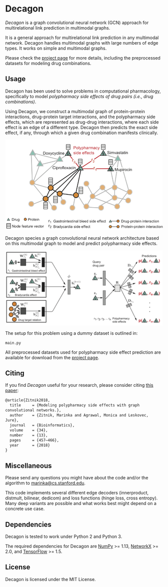 # Decagon

*Decagon* is a graph convolutional neural network (GCN) approach for multirelational link 
prediction in multimodal graphs. 

It is a general approach for multirelational link prediction in any multimodal network. 
Decagon handles multimodal graphs with large numbers of edge types. It works on simple and 
multimodal graphs. 

Please check the [project page](http://snap.stanford.edu/decagon) for more details, including the preprocessed datasets for modeling drug combinations.
  
## Usage

Decagon has been used to solve problems in computational pharmacology, specifically to model 
*polypharmacy side effects of drug pairs (i.e., drug combinations)*.

Using Decagon, we construct a multimodal graph of protein-protein interactions, drug-protein target interactions, and the polypharmacy side effects, which are represented as drug-drug interactions, where each side effect is an edge of a different type. Decagon then predicts the exact side effect, if any, through which a given drug combination manifests clinically.

![Polypharmacy graph](/images/polypharmacy-graph.png)

Decagon species a graph convolutional neural network architecture based on this multimodal graph to model and predict polypharmacy side effects.
  
![Polypharmacy side effect prediction](/images/decagon-architecture-1.png)

The setup for this problem using a dummy dataset is outlined in:

    main.py
    
All preprocessed datasets used for polypharmacy side effect prediction are available for download from the [project page](http://snap.stanford.edu/decagon).

## Citing

If you find *Decagon* useful for your research, please consider citing [this paper](https://academic.oup.com/bioinformatics/article/34/13/i457/5045770):

    @article{Zitnik2018,
      title     = {Modeling polypharmacy side effects with graph convolutional networks.},
      author    = {Zitnik, Marinka and Agrawal, Monica and Leskovec, Jure},
      journal   = {Bioinformatics},
      volume    = {34},
      number    = {13},
      pages     = {457–466},
      year      = {2018}
    }

## Miscellaneous

Please send any questions you might have about the code and/or the 
algorithm to <marinka@cs.stanford.edu>.

This code implements several different edge decoders (innerproduct, distmult, 
bilinear, dedicom) and loss functions (hinge loss, cross entropy). Many deep variants are possible and what works 
best might depend on a concrete use case.  

## Dependencies

Decagon is tested to work under Python 2 and Python 3.

The required dependencies for Decagon are [NumPy](http://www.numpy.org) >= 1.13, [NetworkX](https://networkx.github.io/) >= 2.0, and [TensorFlow](https://www.tensorflow.org/) >= 1.5.

## License

Decagon is licensed under the MIT License.
